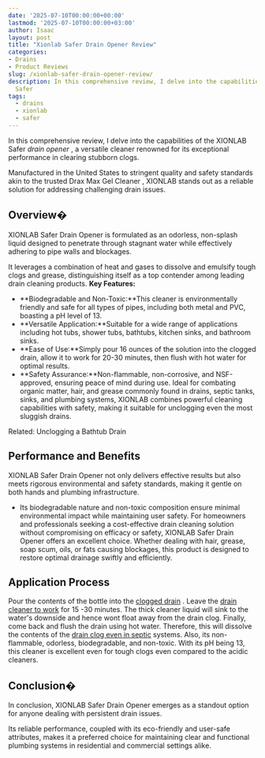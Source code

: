 ```yaml
---
date: '2025-07-10T00:00:00+00:00'
lastmod: '2025-07-10T00:00:00+03:00'
author: Isaac
layout: post
title: "Xionlab Safer Drain Opener Review"
categories:
- Drains
- Product Reviews
slug: /xionlab-safer-drain-opener-review/
description: In this comprehensive review, I delve into the capabilities of the XIONLAB
  Safer
tags: 
  - drains
  - xionlab
  - safer
---
```

In this comprehensive review, I delve into the capabilities of the XIONLAB Safer
*drain opener*
, a versatile cleaner renowned for its exceptional performance in clearing stubborn clogs.

Manufactured in the United States to stringent quality and safety standards akin to the trusted
Drax Max Gel Cleaner
, XIONLAB stands out as a reliable solution for addressing challenging drain issues.
## **Overview�**
XIONLAB Safer Drain Opener is formulated as an odorless, non-splash liquid designed to penetrate through stagnant water while effectively adhering to pipe walls and blockages.

It leverages a combination of heat and gases to dissolve and emulsify tough clogs and grease, distinguishing itself as a top contender among leading drain cleaning products.
**Key Features:**
- **Biodegradable and Non-Toxic:**This cleaner is environmentally friendly and safe for all types of pipes, including both metal and PVC, boasting a pH level of 13.
- **Versatile Application:**Suitable for a wide range of applications including hot tubs, shower tubs, bathtubs, kitchen sinks, and bathroom sinks.
- **Ease of Use:**Simply pour 16 ounces of the solution into the clogged drain, allow it to work for 20-30 minutes, then flush with hot water for optimal results.
- **Safety Assurance:**Non-flammable, non-corrosive, and NSF-approved, ensuring peace of mind during use.
Ideal for combating organic matter, hair, and grease commonly found in drains, septic tanks, sinks, and plumbing systems, XIONLAB combines powerful cleaning capabilities with safety, making it suitable for unclogging even the most sluggish drains.

Related:
Unclogging a Bathtub Drain
## **Performance and Benefits**
XIONLAB Safer Drain Opener not only delivers effective results but also meets rigorous environmental and safety standards, making it gentle on both hands and plumbing infrastructure.
- Its biodegradable nature and non-toxic composition ensure minimal environmental impact while maintaining user safety.
For homeowners and professionals seeking a cost-effective drain cleaning solution without compromising on efficacy or safety, XIONLAB Safer Drain Opener offers an excellent choice. Whether dealing with hair, grease, soap scum, oils, or fats causing blockages, this product is designed to restore optimal drainage swiftly and efficiently.
## Application Process
Pour the contents of the bottle into the
[clogged drain](https://pestpolicy.com/how-to-snake-a-drain/)
. Leave the
[drain cleaner to work](https://pestpolicy.com/how-drain-cleaners-work/)
for 15 -30 minutes. The thick cleaner liquid will sink to the water's downside and hence wont float away from the drain clog.
Finally, come back and flush the drain using hot water. Therefore, this will dissolve the contents of the
[drain clog even in septic](https://pestpolicy.com/bio-clean-drain-septic-bacteria-2-review/)
systems.
Also, its non-flammable, odorless, biodegradable, and non-toxic. With its pH being 13, this cleaner is excellent even for tough clogs even compared to the acidic cleaners.
## **Conclusion�**
In conclusion, XIONLAB Safer Drain Opener emerges as a standout option for anyone dealing with persistent drain issues.

Its reliable performance, coupled with its eco-friendly and user-safe attributes, makes it a preferred choice for maintaining clear and functional plumbing systems in residential and commercial settings alike.
